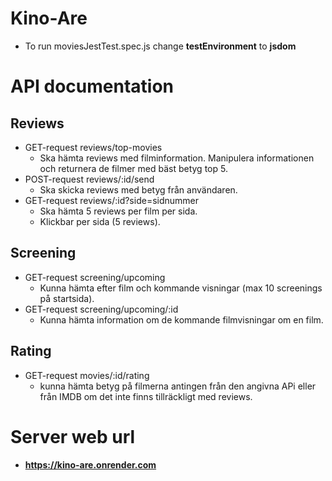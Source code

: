 # Kino-Are

* To run moviesJestTest.spec.js change **testEnvironment** to __jsdom__

# API documentation
## Reviews
* GET-request reviews/top-movies
  * Ska hämta reviews med filminformation. Manipulera informationen och returnera de filmer med bäst betyg top 5.
* POST-request reviews/:id/send
  * Ska skicka reviews med betyg från användaren.
* GET-request reviews/:id?side=sidnummer
  * Ska hämta 5 reviews per film per sida.
  * Klickbar per sida (5 reviews).
## Screening
* GET-request screening/upcoming
  * Kunna hämta efter film och kommande visningar (max 10 screenings på startsida).
* GET-request screening/upcoming/:id
  * Kunna hämta information om de kommande filmvisningar om en film.
## Rating 
* GET-request movies/:id/rating
  * kunna hämta betyg på filmerna antingen från den angivna APi eller från IMDB om det inte finns tillräckligt med reviews.


# Server web url
* **https://kino-are.onrender.com**